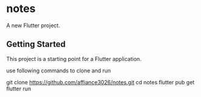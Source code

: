 # notes

A new Flutter project.

## Getting Started

This project is a starting point for a Flutter application.

use following commands to clone and run

git clone https://github.com/affiance3026/notes.git
cd notes
flutter pub get
flutter run
